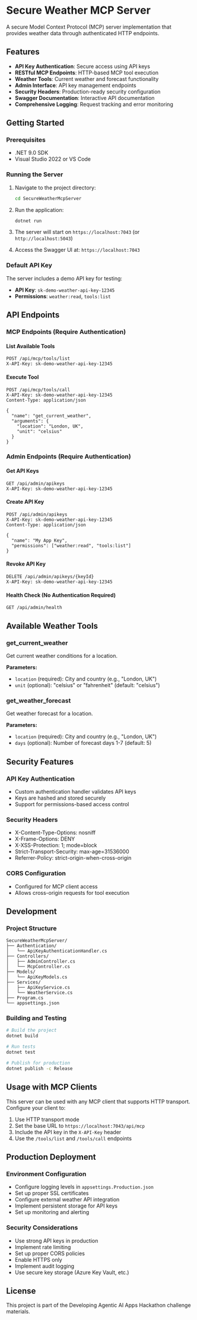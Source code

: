 # Secure Weather MCP Server

A secure Model Context Protocol (MCP) server implementation that provides weather data through authenticated HTTP endpoints.

## Features

- **API Key Authentication**: Secure access using API keys
- **RESTful MCP Endpoints**: HTTP-based MCP tool execution
- **Weather Tools**: Current weather and forecast functionality
- **Admin Interface**: API key management endpoints
- **Security Headers**: Production-ready security configuration
- **Swagger Documentation**: Interactive API documentation
- **Comprehensive Logging**: Request tracking and error monitoring

## Getting Started

### Prerequisites

- .NET 9.0 SDK
- Visual Studio 2022 or VS Code

### Running the Server

1. Navigate to the project directory:
   ```bash
   cd SecureWeatherMcpServer
   ```

2. Run the application:
   ```bash
   dotnet run
   ```

3. The server will start on `https://localhost:7043` (or `http://localhost:5043`)

4. Access the Swagger UI at: `https://localhost:7043`

### Default API Key

The server includes a demo API key for testing:
- **API Key**: `sk-demo-weather-api-key-12345`
- **Permissions**: `weather:read`, `tools:list`

## API Endpoints

### MCP Endpoints (Require Authentication)

#### List Available Tools
```http
POST /api/mcp/tools/list
X-API-Key: sk-demo-weather-api-key-12345
```

#### Execute Tool
```http
POST /api/mcp/tools/call
X-API-Key: sk-demo-weather-api-key-12345
Content-Type: application/json

{
  "name": "get_current_weather",
  "arguments": {
    "location": "London, UK",
    "unit": "celsius"
  }
}
```

### Admin Endpoints (Require Authentication)

#### Get API Keys
```http
GET /api/admin/apikeys
X-API-Key: sk-demo-weather-api-key-12345
```

#### Create API Key
```http
POST /api/admin/apikeys
X-API-Key: sk-demo-weather-api-key-12345
Content-Type: application/json

{
  "name": "My App Key",
  "permissions": ["weather:read", "tools:list"]
}
```

#### Revoke API Key
```http
DELETE /api/admin/apikeys/{keyId}
X-API-Key: sk-demo-weather-api-key-12345
```

#### Health Check (No Authentication Required)
```http
GET /api/admin/health
```

## Available Weather Tools

### get_current_weather
Get current weather conditions for a location.

**Parameters:**
- `location` (required): City and country (e.g., "London, UK")
- `unit` (optional): "celsius" or "fahrenheit" (default: "celsius")

### get_weather_forecast
Get weather forecast for a location.

**Parameters:**
- `location` (required): City and country (e.g., "London, UK")
- `days` (optional): Number of forecast days 1-7 (default: 5)

## Security Features

### API Key Authentication
- Custom authentication handler validates API keys
- Keys are hashed and stored securely
- Support for permissions-based access control

### Security Headers
- X-Content-Type-Options: nosniff
- X-Frame-Options: DENY
- X-XSS-Protection: 1; mode=block
- Strict-Transport-Security: max-age=31536000
- Referrer-Policy: strict-origin-when-cross-origin

### CORS Configuration
- Configured for MCP client access
- Allows cross-origin requests for tool execution

## Development

### Project Structure
```
SecureWeatherMcpServer/
├── Authentication/
│   └── ApiKeyAuthenticationHandler.cs
├── Controllers/
│   ├── AdminController.cs
│   └── McpController.cs
├── Models/
│   └── ApiKeyModels.cs
├── Services/
│   ├── ApiKeyService.cs
│   └── WeatherService.cs
├── Program.cs
└── appsettings.json
```

### Building and Testing

```bash
# Build the project
dotnet build

# Run tests
dotnet test

# Publish for production
dotnet publish -c Release
```

## Usage with MCP Clients

This server can be used with any MCP client that supports HTTP transport. Configure your client to:

1. Use HTTP transport mode
2. Set the base URL to `https://localhost:7043/api/mcp`
3. Include the API key in the `X-API-Key` header
4. Use the `/tools/list` and `/tools/call` endpoints

## Production Deployment

### Environment Configuration
- Configure logging levels in `appsettings.Production.json`
- Set up proper SSL certificates
- Configure external weather API integration
- Implement persistent storage for API keys
- Set up monitoring and alerting

### Security Considerations
- Use strong API keys in production
- Implement rate limiting
- Set up proper CORS policies
- Enable HTTPS only
- Implement audit logging
- Use secure key storage (Azure Key Vault, etc.)

## License

This project is part of the Developing Agentic AI Apps Hackathon challenge materials.
